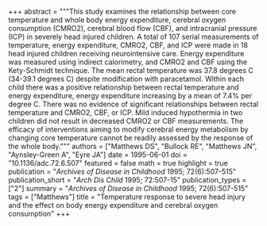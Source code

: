 +++
abstract = """This study examines the relationship between core temperature and whole body energy expenditure, cerebral oxygen consumption (CMRO2), cerebral blood flow (CBF), and intracranial pressure (ICP) in severely head injured children. A total of 107 serial measurements of temperature, energy expenditure, CMRO2, CBF, and ICP were made in 18 head injured children receiving neurointensive care. Energy expenditure was measured using indirect calorimetry, and CMRO2 and CBF using the Kety-Schmidt technique. The mean rectal temperature was 37.8 degrees C (34-39.1 degrees C) despite modification with paracetamol. Within each child there was a positive relationship between rectal temperature and energy expenditure, energy expenditure increasing by a mean of 7.4% per degree C. There was no evidence of significant relationships between rectal temperature and CMRO2, CBF, or ICP. Mild induced hypothermia in two children did not result in decreased CMRO2 or CBF measurements. The efficacy of interventions aiming to modify cerebral energy metabolism by changing core temperature cannot be readily assessed by the response of the whole body."""
authors = ["Matthews DS", "Bullock RE", "Matthews JN", "Aynsley-Green A", "Eyre JA"]
date = 1995-06-01
doi = "10.1136/adc.72.6.507"
featured = false
math = true
highlight = true
publication = "*Archives of Disease in Childhood* 1995; 72(6):507-515"
publication_short = "*Arch Dis Child* 1995; 72:507-15"
publication_types = ["2"]
summary = "*Archives of Disease in Childhood* 1995; 72(6):507-515"
tags = ["Matthews"]
title = "Temperature response to severe head injury and the effect on body energy expenditure and cerebral oxygen consumption"
+++

